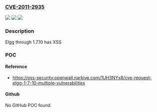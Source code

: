 ### [CVE-2011-2935](https://cve.mitre.org/cgi-bin/cvename.cgi?name=CVE-2011-2935)
![](https://img.shields.io/static/v1?label=Product&message=Elgg&color=blue)
![](https://img.shields.io/static/v1?label=Version&message=n%2Fa&color=blue)
![](https://img.shields.io/static/v1?label=Vulnerability&message=unspecified&color=brighgreen)

### Description

Elgg through 1.7.10 has XSS

### POC

#### Reference
- https://oss-security.openwall.narkive.com/1UH3NYx8/cve-request-elgg-1-7-10-multiple-vulnerabilities

#### Github
No GitHub POC found.


